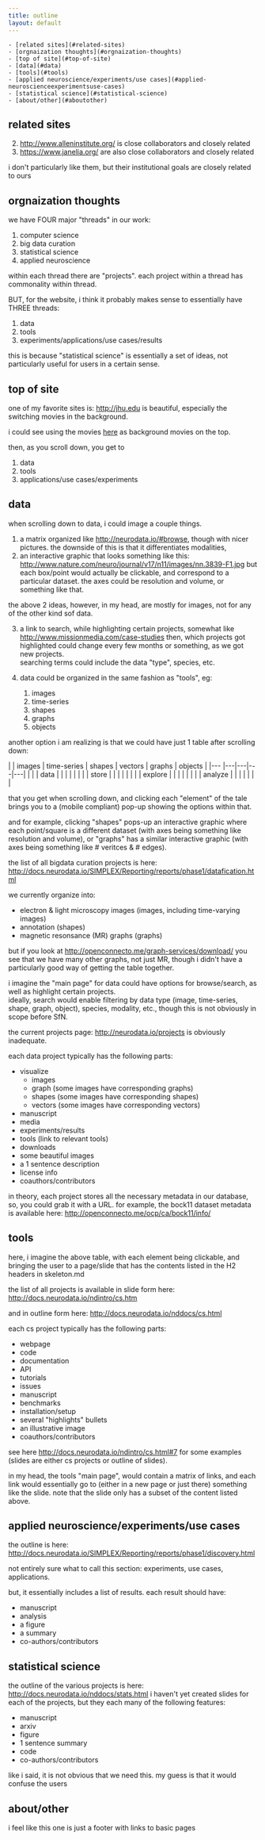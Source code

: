 ```yaml
---
title: outline
layout: default
---
```


<!-- TOC depthFrom:1 depthTo:6 withLinks:1 updateOnSave:1 orderedList:0 -->

	- [related sites](#related-sites)
	- [orgnaization thoughts](#orgnaization-thoughts)
	- [top of site](#top-of-site)
	- [data](#data)
	- [tools](#tools)
	- [applied neuroscience/experiments/use cases](#applied-neuroscienceexperimentsuse-cases)
	- [statistical science](#statistical-science)
	- [about/other](#aboutother)

<!-- /TOC -->


## related sites

2. http://www.alleninstitute.org/ is close collaborators and closely related
3. https://www.janelia.org/ are also close collaborators and closely related

i don't particularly like them, but their institutional goals are closely related to ours

## orgnaization thoughts

we have FOUR major "threads" in our work:

1. computer science
2. big data curation
3. statistical science
4. applied neuroscience

within each thread there are "projects".
each project within a thread has commonality within thread.

BUT, for the website, i think it probably makes sense to essentially have THREE threads:

1. data
2. tools
3. experiments/applications/use cases/results

this is because "statistical science" is essentially a set of ideas,
not particularly useful for users in a certain sense.


## top of site

one of my favorite sites is:  http://jhu.edu is beautiful, especially the switching movies in the background.

i could see using the movies [here](videos.md) as background movies on the top.

then, as you scroll down, you get to

1. data
2. tools
3. applications/use cases/experiments



## data

when scrolling down to data, i could image a couple things.

1. a matrix organized like http://neurodata.io/#browse, though with nicer pictures.  the downside of this is that it differentiates modalities,
2. an interactive graphic that looks something like this:
http://www.nature.com/neuro/journal/v17/n11/images/nn.3839-F1.jpg
but each box/point would actually be clickable, and correspond to a particular dataset. the axes could be resolution and volume, or something like that.

the above 2 ideas, however, in my head, are mostly for images,
not for any of the other kind sof data.

3. a link to search, while highlighting certain projects, somewhat like http://www.missionmedia.com/case-studies
then, which projects got highlighted could change every few months or something, as we got new projects.  
searching terms could include the data "type", species, etc.

4. data could be organized in the same fashion as "tools", eg:
   1. images
   2. time-series
   3. shapes
   4. graphs
   5. objects

 another option i am realizing is that we could have just 1 table after scrolling down:

 |   		| images  | time-series  | shapes  | vectors  | graphs | objects |
 |---		|---|---|---|---|  |  |
 | data 	|   |   |   |   | | |
 | store 	|   |   |   |   | | |
 | explore   |   |   |   |   | | |
 | analyze   |   |   |   |   | | |

that you get when scrolling down, and clicking each "element" of the tale brings you to a (mobile compliant) pop-up showing the options within that.

and for example, clicking "shapes" pops-up an interactive graphic where each point/square is a different dataset (with axes being something like resolution and volume), or "graphs" has a similar interactive graphic (with axes being something like # veritces & # edges).



the list of all bigdata curation projects is here: http://docs.neurodata.io/SIMPLEX/Reporting/reports/phase1/datafication.html

we currently organize into:

- electron & light microscopy images (images, including time-varying images)
- annotation (shapes)
- magnetic resonsance (MR) graphs (graphs)

but if you look at http://openconnecto.me/graph-services/download/
you see that we have many other graphs, not just MR,
though i didn't have a particularly good way of getting the table together.

i imagine the "main page" for data could have options for browse/search, as well as highlight certain projects.  
ideally, search would enable filtering by data type (image, time-series, shape, graph, object), species, modality, etc., though this is not obviously in scope before SfN.

the current projects page: http://neurodata.io/projects
is obviously inadequate.


each data project typically has the following parts:

- visualize
	- images
	- graph (some images have corresponding graphs)
	- shapes (some images have corresponding shapes)
	- vectors (some images have corresponding vectors)
- manuscript
- media
- experiments/results
- tools (link to relevant tools)
- downloads
- some beautiful images
- a 1 sentence description
- license info
- coauthors/contributors

in theory, each project stores all the necessary metadata in our database, so, you could grab it with a URL.
for example, the bock11 dataset metadata is available here:
http://openconnecto.me/ocp/ca/bock11/info/



## tools

here, i imagine the above table, with each element being clickable, and bringing the user to a page/slide that has the contents listed in the H2 headers in skeleton.md


the list of all projects is available in slide form here: http://docs.neurodata.io/ndintro/cs.htm

and in outline form here: http://docs.neurodata.io/nddocs/cs.html

each cs project typically has the following parts:

- webpage
- code
- documentation
- API
- tutorials
- issues
- manuscript
- benchmarks
- installation/setup
- several "highlights" bullets
- an illustrative image
- coauthors/contributors

see here http://docs.neurodata.io/ndintro/cs.html#7 for some examples (slides are either cs projects or outline of slides).

in my head, the tools "main page", would contain a matrix of links, and each link would essentially go to (either in a new page or just there) something like the slide.  note that the slide only has a subset of the content listed above.

## applied neuroscience/experiments/use cases

the outline is here: http://docs.neurodata.io/SIMPLEX/Reporting/reports/phase1/discovery.html

not entirely sure what to call this section:
experiments, use cases, applications.

but, it essentially includes a list of results.
each result should have:

- manuscript
- analysis
- a figure
- a summary
- co-authors/contributors



## statistical science

the outline of the various projects is here: http://docs.neurodata.io/nddocs/stats.html
i haven't yet created slides for each of the projects, but they each many of the following features:

- manuscript
- arxiv
- figure
- 1 sentence summary
- code
- co-authors/contributors

like i said, it is not obvious that we need this.
my guess is that it would confuse the users


## about/other


i feel like this one is just a footer with links to basic pages
